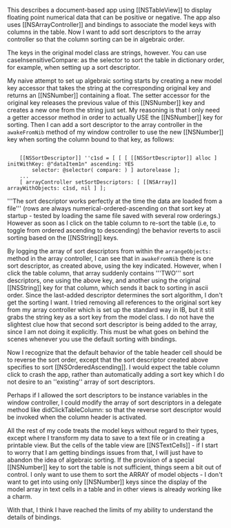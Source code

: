 

This describes a document-based app using [[NSTableView]] to display floating point numerical data that can be positive or negative.
The app also uses [[NSArrayController]] and bindings to associate the model keys with columns in the table.
Now I want to add sort descriptors to the array controller so that the column sorting can be in algebraic order.

The keys in the original model class are strings, however. You can use caseInsensitiveCompare: as the selector to
sort the table in dictionary order, for example, when setting up a sort descriptor.

My naive attempt to set up algebraic sorting starts by creating a new model key accessor that takes the string
at the corresponding original key and returns an [[NSNumber]] containing a float. The setter accessor for the original key
releases the previous value of this [[NSNumber]] key and creates a new one from the string just set.
My reasoning is that I only need a getter accessor method in order to actually USE the [[NSNumber]] key for sorting.
Then I can add a sort descriptor to the array controller in the <code>awakeFromNib</code> method of my window controller
to use the new [[NSNumber]] key when sorting the column bound to that key, as follows:

<code>
	[[NSSortDescriptor]] ''c1sd = [ [ [ [[NSSortDescriptor]] alloc ] initWithKey: @"dataItem1n" ascending: YES
		selector: @selector( compare: ) ] autorelease ];
	...
	[ arrayController setSortDescriptors: [ [[NSArray]] arrayWithObjects: c1sd, nil ] ];
</code>

'''The sort descriptor works perfectly at the time the data are loaded from a file''' (rows are always numerical-ordered-ascending on that sort key at startup - tested by loading the same file saved with several row orderings.) However as soon as I click on the table column to re-sort the table (i.e, to toggle from ordered ascending to descending) the behavior reverts to ascii sorting based on the [[NSString]] keys.

By logging the array of sort descriptors from within the <code>arrangeObjects:</code> method in the array controller, I can see that in <code>awakeFromNib</code> there is one sort descriptor, as created above, using the key indicated. However, when I click the table column, that array suddenly contains '''TWO''' sort descriptors, one using the above key, and another using the original [[NSString]] key for that column, which sends it back to sorting in ascii order. Since the last-added descriptor determines the sort algorithm, I don't get the sorting I want. I tried removing all references to the original sort key from my array controller which is set up the standard way in IB, but it still grabs the string key as a sort key from the model class. I do not have the slightest clue how that second sort descriptor is being added to the array, since I am not doing it explicitly. This must be what goes on behind the scenes whenever you use the default sorting with bindings.

Now I recognize that the default behavior of the table header cell should be to reverse the sort order, except that the sort descriptor created above specifies to sort [[NSOrderedAscending]]. I would expect the table column click to crash the app, rather than automatically adding a sort key which I do not desire to an ''existing'' array of sort descriptors.

Perhaps if I allowed the sort descriptors to be instance variables in the window controller, I could modify the array of sort descriptors in a delegate method like didClickTableColumn: so that the reverse sort descriptor would be invoked when the column header is activated.

All the rest of my code treats the model keys without regard to their types, except where I transform my data to save to a text file or in creating a printable view. But the cells of the table view are [[NSTextCells]] - if I start to worry that I am getting bindings issues from that, I will just have to abandon the idea of algebraic sorting. If the provision of a special [[NSNumber]] key to sort the table is not sufficient, things seem a bit out of control. I only want to use them to sort the ARRAY of model objects - I don't want to get into using only [[NSNumber]] keys since the display of the model array in text cells in a table and in other views is already working like a charm.

With that, I think I have reached the limits of my ability to understand the details of bindings.